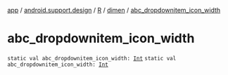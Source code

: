 [app](../../../index.md) / [android.support.design](../../index.md) / [R](../index.md) / [dimen](index.md) / [abc_dropdownitem_icon_width](.)

# abc_dropdownitem_icon_width

`static val abc_dropdownitem_icon_width: `[`Int`](https://kotlinlang.org/api/latest/jvm/stdlib/kotlin/-int/index.html)
`static val abc_dropdownitem_icon_width: `[`Int`](https://kotlinlang.org/api/latest/jvm/stdlib/kotlin/-int/index.html)